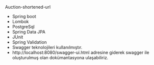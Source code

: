
Auction-shortened-url  
- Spring boot 
- Lombok
- PostgreSql
- Spring Data JPA
- JUnit
- Spring Validation
- Swagger teknolojileri kullanılmıştır.
- http://localhost:8080/swagger-ui.html adresine giderek swagger ile oluşturulmuş olan dokümantasyona ulaşabiliriz.

